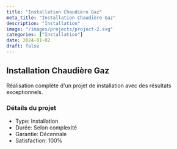 ```yaml
---
title: "Installation Chaudière Gaz"
meta_title: "Installation Chaudière Gaz"
description: "Installation"
image: "/images/projects/project-2.svg"
categories: ["Installation"]
date: 2024-01-02
draft: false
---
```


## Installation Chaudière Gaz

Réalisation complète d'un projet de installation avec des résultats exceptionnels.

### Détails du projet
- Type: Installation
- Durée: Selon complexité
- Garantie: Décennale
- Satisfaction: 100%
